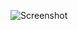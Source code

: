 ![Screenshot](https://raw.githubusercontent.com/Cryakl/Ultimate-RAT-Collection/refs/heads/main/SpyGate/SpyGate-RAT%20v%202.9/Screenshot.png)
